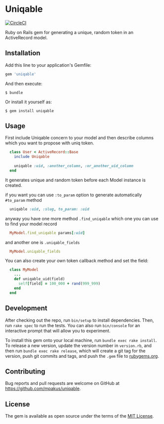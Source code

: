 # Uniqable

[![CircleCI](https://circleci.com/gh/mpakus/uniqable.svg?style=svg)](https://circleci.com/gh/mpakus/uniqable)

Ruby on Rails gem for generating a unique, random token in an ActiveRecord model.

## Installation

Add this line to your application's Gemfile:

```ruby
gem 'uniqable'
```

And then execute:

    $ bundle

Or install it yourself as:

    $ gem install uniqable

## Usage

First include Uniqable concern to your model and then describe columns which you want to propose with uniq token.
```ruby
  class User < ActiveRecord::Base
    include Uniqable
    
    uniqable :uid, :another_column, :or_another_uid_column
  end
```

It generates unique and random token before each Model instance is created.

if you want you can use `:to_param` option to generate automatically `#to_param` method
```ruby
  uniqable :uid, :slug, to_param: :uid
```

anyway you have one more method `.find_uniqable` which one you can use to find your model record
```ruby
  MyModel.find_uniqable params[:uid]
```
and another one is `.uniqable_fields`
```ruby
  MyModel.uniqable_fields
```

You can also create your own token callback method and set the field:

```ruby
  class MyModel
    ...
    def uniqable_uid(field)
      self[field] = 100_000 + rand(999_999)
    end
  end
```

## Development

After checking out the repo, run `bin/setup` to install dependencies. Then, run `rake spec` to run the tests. You can also run `bin/console` for an interactive prompt that will allow you to experiment.

To install this gem onto your local machine, run `bundle exec rake install`. To release a new version, update the version number in `version.rb`, and then run `bundle exec rake release`, which will create a git tag for the version, push git commits and tags, and push the `.gem` file to [rubygems.org](https://rubygems.org).

## Contributing

Bug reports and pull requests are welcome on GitHub at https://github.com/mpakus/uniqable.


## License

The gem is available as open source under the terms of the [MIT License](http://opensource.org/licenses/MIT).
